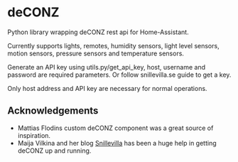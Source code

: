 # deCONZ
Python library wrapping deCONZ rest api for Home-Assistant.

Currently supports lights, remotes, humidity sensors, light level sensors, motion sensors, pressure sensors and temperature sensors.

Generate an API key using utils.py/get_api_key, host, username and password are required parameters. Or follow snillevilla.se guide to get a key.

Only host address and API key are necessary for normal operations.

## Acknowledgements
* Mattias Flodins custom deCONZ component was a great source of inspiration.
* Maija Vilkina and her blog [Snillevilla](https://snillevilla.se/) has been a huge help in getting deCONZ up and running.
